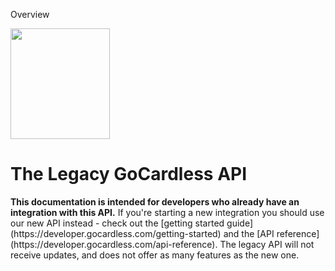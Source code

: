<!-- NAV SECTION HEADER -->
<h0>Overview</h0>
<!-- NAV SECTION HEADER -->

<img src="https://gc-misc.s3.amazonaws.com/images/api-docs-illo@2x.png" width="159" height="177">

# The Legacy GoCardless API

<p class="well-notice u-margin-Vl">
  <strong>This documentation is intended for developers who already have an integration with this API.</strong>
  If you're starting a new integration you should use our new API instead - check out the [getting started guide](https://developer.gocardless.com/getting-started) and the [API reference](https://developer.gocardless.com/api-reference).
  The legacy API will not receive updates, and does not offer as many features as the new one.
</p>
